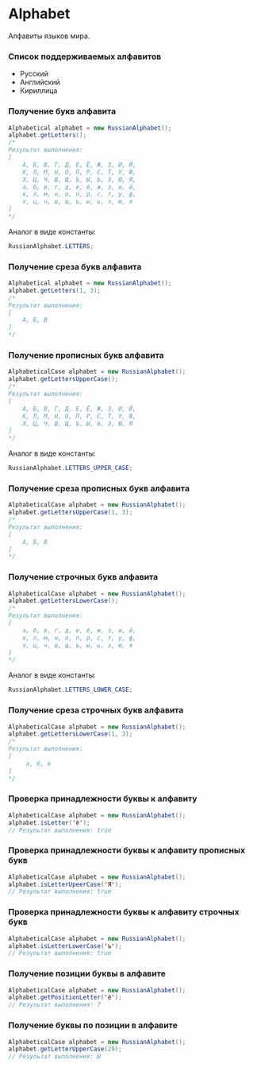 # Alphabet
Алфавиты языков мира.

### Список поддерживаемых алфавитов
* Русский
* Английский
* Кириллица

### Получение букв алфавита
```java
Alphabetical alphabet = new RussianAlphabet();
alphabet.getLetters();
/*
Результат выполнения:
[
    А, Б, В, Г, Д, Е, Ё, Ж, З, И, Й,
    К, Л, М, Н, О, П, Р, С, Т, У, Ф,
    Х, Ц, Ч, Ш, Щ, Ъ, Ы, Ь, Э, Ю, Я,
    а, б, в, г, д, е, ё, ж, з, и, й,
    к, л, м, н, о, п, р, с, т, у, ф,
    х, ц, ч, ш, щ, ъ, ы, ь, э, ю, я
]
*/
```

Аналог в виде константы:
```java
RussianAlphabet.LETTERS;
```

### Получение среза букв алфавита
```java
Alphabetical alphabet = new RussianAlphabet();
alphabet.getLetters(1, 3);
/*
Результат выполнения:
[
    А, Б, В
]
*/
```

### Получение прописных букв алфавита
```java
AlphabeticalCase alphabet = new RussianAlphabet();
alphabet.getLettersUpperCase();
/*
Результат выполнения:
[
    А, Б, В, Г, Д, Е, Ё, Ж, З, И, Й,
    К, Л, М, Н, О, П, Р, С, Т, У, Ф,
    Х, Ц, Ч, Ш, Щ, Ъ, Ы, Ь, Э, Ю, Я
]
*/
```

Аналог в виде константы:
```java
RussianAlphabet.LETTERS_UPPER_CASE;
```

### Получение среза прописных букв алфавита
```java
AlphabeticalCase alphabet = new RussianAlphabet();
alphabet.getLettersUpperCase(1, 3);
/*
Результат выполнения:
[
    А, Б, В
]
*/
```

### Получение строчных букв алфавита
```java
AlphabeticalCase alphabet = new RussianAlphabet();
alphabet.getLettersLowerCase();
/*
Результат выполнения:
[
    а, б, в, г, д, е, ё, ж, з, и, й,
    к, л, м, н, о, п, р, с, т, у, ф,
    х, ц, ч, ш, щ, ъ, ы, ь, э, ю, я
]
*/
```

Аналог в виде константы:
```java
RussianAlphabet.LETTERS_LOWER_CASE;
```

### Получение среза строчных букв алфавита
```java
AlphabeticalCase alphabet = new RussianAlphabet();
alphabet.getLettersLowerCase(1, 3);
/*
Результат выполнения:
[
     а, б, в
]
*/
```

### Проверка принадлежности буквы к алфавиту
```java
AlphabeticalCase alphabet = new RussianAlphabet();
alphabet.isLetter('ё');
// Результат выполнения: true
```

### Проверка принадлежности буквы к алфавиту прописных букв
```java
AlphabeticalCase alphabet = new RussianAlphabet();
alphabet.isLetterUpeerCase('Я');
// Результат выполнения: true
```

### Проверка принадлежности буквы к алфавиту строчных букв
```java
AlphabeticalCase alphabet = new RussianAlphabet();
alphabet.isLetterLowerCase('ъ');
// Результат выполнения: true
```

### Получение позиции буквы в алфавите
```java
AlphabeticalCase alphabet = new RussianAlphabet();
alphabet.getPositionLetter('ё');
// Результат выполнения: 7
```

### Получение буквы по позиции в алфавите
```java
AlphabeticalCase alphabet = new RussianAlphabet();
alphabet.getLetterUpperCase(29);
// Результат выполнения: Ы
```